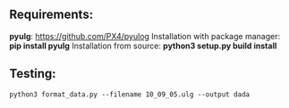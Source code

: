 
## Requirements:

**pyulg**: https://github.com/PX4/pyulog
    Installation with package manager:
        **pip install pyulg**
    Installation from source:
        **python3 setup.py build install**


## Testing:

    python3 format_data.py --filename 10_09_05.ulg --output dada
